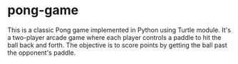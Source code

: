 # pong-game
This is a classic Pong game implemented in Python using Turtle module. It's a two-player arcade game where each player controls a paddle to hit the ball back and forth. The objective is to score points by getting the ball past the opponent's paddle.

